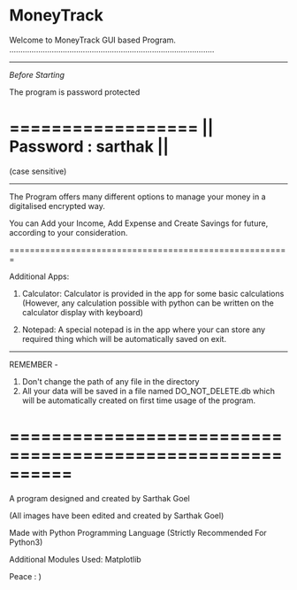# MoneyTrack
Welcome to MoneyTrack GUI based Program.
............................................................................................

_________________________________________________________
*Before Starting*


The program is password protected

 ==================
||  Password : sarthak  ||
 ==================

(case sensitive)
_________________________________________________________


The Program offers many different options to manage
your money in a digitalised encrypted way.

You can   Add your Income,
                Add Expense
and         Create Savings for future, according to your consideration.


=======================================================

Additional Apps:

1. Calculator: Calculator is provided in the app for some basic calculations
	       (However, any calculation possible with python can be written
                        on the calculator display with keyboard)

2. Notepad: A special notepad is in the app where your can store any
                   required thing which will be automatically saved on exit.

________________________________________________________________________

REMEMBER - 

1. Don't change the path of any file in the directory
2. All your data will be saved in a file named DO_NOT_DELETE.db
    which will be automatically created on first time usage of the program.

==========================================================
==========================================================

A program designed and created by Sarthak Goel

(All images have been edited and created by Sarthak Goel)


Made with Python Programming Language
(Strictly Recommended For Python3)

Additional Modules Used: Matplotlib



Peace : )
